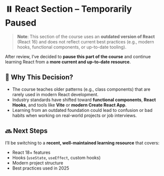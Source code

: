 # ⏸️ React Section – Temporarily Paused

> **Note**: This section of the course uses an **outdated version of React** (React 16) and does not reflect current best practices (e.g., modern hooks, functional components, or up-to-date tooling).

After review, I’ve decided to **pause this part of the course** and continue learning React from a **more current and up-to-date resource**.

## 🎯 Why This Decision?

- The course teaches older patterns (e.g., class components) that are rarely used in modern React development.
- Industry standards have shifted toward **functional components**, **React Hooks**, and tools like **Vite** or **modern Create React App**.
- Learning from an outdated foundation could lead to confusion or bad habits when working on real-world projects or job interviews.

## 🔜 Next Steps

I’ll be switching to a **recent, well-maintained learning resource** that covers:

- React 18+ features
- Hooks (`useState`, `useEffect`, custom hooks)
- Modern project structure
- Best practices used in 2025
